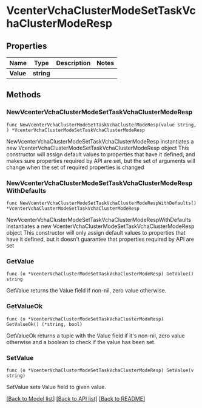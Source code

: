 # VcenterVchaClusterModeSetTaskVchaClusterModeResp

## Properties

Name | Type | Description | Notes
------------ | ------------- | ------------- | -------------
**Value** | **string** |  | 

## Methods

### NewVcenterVchaClusterModeSetTaskVchaClusterModeResp

`func NewVcenterVchaClusterModeSetTaskVchaClusterModeResp(value string, ) *VcenterVchaClusterModeSetTaskVchaClusterModeResp`

NewVcenterVchaClusterModeSetTaskVchaClusterModeResp instantiates a new VcenterVchaClusterModeSetTaskVchaClusterModeResp object
This constructor will assign default values to properties that have it defined,
and makes sure properties required by API are set, but the set of arguments
will change when the set of required properties is changed

### NewVcenterVchaClusterModeSetTaskVchaClusterModeRespWithDefaults

`func NewVcenterVchaClusterModeSetTaskVchaClusterModeRespWithDefaults() *VcenterVchaClusterModeSetTaskVchaClusterModeResp`

NewVcenterVchaClusterModeSetTaskVchaClusterModeRespWithDefaults instantiates a new VcenterVchaClusterModeSetTaskVchaClusterModeResp object
This constructor will only assign default values to properties that have it defined,
but it doesn't guarantee that properties required by API are set

### GetValue

`func (o *VcenterVchaClusterModeSetTaskVchaClusterModeResp) GetValue() string`

GetValue returns the Value field if non-nil, zero value otherwise.

### GetValueOk

`func (o *VcenterVchaClusterModeSetTaskVchaClusterModeResp) GetValueOk() (*string, bool)`

GetValueOk returns a tuple with the Value field if it's non-nil, zero value otherwise
and a boolean to check if the value has been set.

### SetValue

`func (o *VcenterVchaClusterModeSetTaskVchaClusterModeResp) SetValue(v string)`

SetValue sets Value field to given value.



[[Back to Model list]](../README.md#documentation-for-models) [[Back to API list]](../README.md#documentation-for-api-endpoints) [[Back to README]](../README.md)



